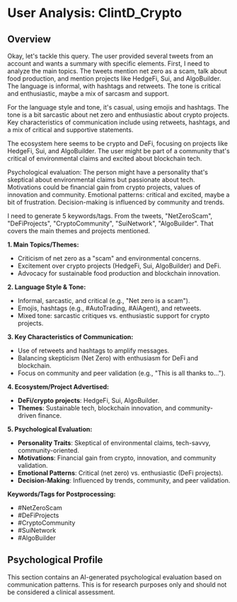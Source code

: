 # User Analysis: ClintD_Crypto

## Overview

<think>
Okay, let's tackle this query. The user provided several tweets from an account and wants a summary with specific elements. First, I need to analyze the main topics. The tweets mention net zero as a scam, talk about food production, and mention projects like HedgeFi, Sui, and AlgoBuilder. The language is informal, with hashtags and retweets. The tone is critical and enthusiastic, maybe a mix of sarcasm and support.

For the language style and tone, it's casual, using emojis and hashtags. The tone is a bit sarcastic about net zero and enthusiastic about crypto projects. Key characteristics of communication include using retweets, hashtags, and a mix of critical and supportive statements.

The ecosystem here seems to be crypto and DeFi, focusing on projects like HedgeFi, Sui, and AlgoBuilder. The user might be part of a community that's critical of environmental claims and excited about blockchain tech.

Psychological evaluation: The person might have a personality that's skeptical about environmental claims but passionate about tech. Motivations could be financial gain from crypto projects, values of innovation and community. Emotional patterns: critical and excited, maybe a bit of frustration. Decision-making is influenced by community and trends.

I need to generate 5 keywords/tags. From the tweets, "NetZeroScam", "DeFiProjects", "CryptoCommunity", "SuiNetwork", "AlgoBuilder". That covers the main themes and projects mentioned.
</think>

**1. Main Topics/Themes:**  
- Criticism of net zero as a "scam" and environmental concerns.  
- Excitement over crypto projects (HedgeFi, Sui, AlgoBuilder) and DeFi.  
- Advocacy for sustainable food production and blockchain innovation.  

**2. Language Style & Tone:**  
- Informal, sarcastic, and critical (e.g., "Net zero is a scam").  
- Emojis, hashtags (e.g., #AutoTrading, #AiAgent), and retweets.  
- Mixed tone: sarcastic critiques vs. enthusiastic support for crypto projects.  

**3. Key Characteristics of Communication:**  
- Use of retweets and hashtags to amplify messages.  
- Balancing skepticism (Net Zero) with enthusiasm for DeFi and blockchain.  
- Focus on community and peer validation (e.g., "This is all thanks to…").  

**4. Ecosystem/Project Advertised:**  
- **DeFi/crypto projects**: HedgeFi, Sui, AlgoBuilder.  
- **Themes**: Sustainable tech, blockchain innovation, and community-driven finance.  

**5. Psychological Evaluation:**  
- **Personality Traits**: Skeptical of environmental claims, tech-savvy, community-oriented.  
- **Motivations**: Financial gain from crypto, innovation, and community validation.  
- **Emotional Patterns**: Critical (net zero) vs. enthusiastic (DeFi projects).  
- **Decision-Making**: Influenced by trends, community, and peer validation.  

**Keywords/Tags for Postprocessing:**  
- #NetZeroScam  
- #DeFiProjects  
- #CryptoCommunity  
- #SuiNetwork  
- #AlgoBuilder

## Psychological Profile

This section contains an AI-generated psychological evaluation based on communication patterns. This is for research purposes only and should not be considered a clinical assessment.